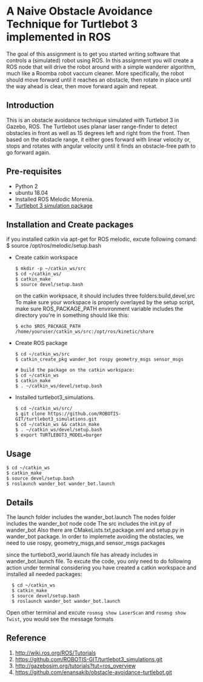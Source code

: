   # A Naive Obstacle Avoidance Technique for Turtlebot 3 implemented in ROS
The goal of this assignment is to get you started writing software that controls a (simulated) robot using ROS.
In this assignment you will create a ROS node that will drive the robot around with a simple wanderer algorithm, much like a Roomba robot vaccum cleaner. More specifically, the robot should move forward until it reaches an obstacle, then rotate in place until the way ahead is clear, then move forward again and repeat. 

## Introduction 
This is an obstacle avoidance technique simulated with Turtlebot 3 in Gazebo, ROS. The Turtlebot uses planar laser range-finder to detect obstacles in front as well as 15 degrees left and right from the front. Then based on the obstacle range, it either goes forward with linear velocity or, stops and rotates with angular velocity until it finds an obstacle-free path to go forward again.

## Pre-requisites
- Python 2
- ubuntu 18.04
- Installed ROS Melodic Morenia.
- [Turtlebot 3 simulation package](https://github.com/ROBOTIS-GIT/turtlebot3_simulations.git)

## Installation and Create packages
if you installed catkin via apt-get for ROS melodic, excute following comand:
$ source /opt/ros/melodic/setup.bash

- Create catkin workspace
  ```
  $ mkdir -p ~/catkin_ws/src
  $ cd ~/catkin_ws/
  $ catkin_make
  $ source devel/setup.bash
  ```
  on the catkin workpsace, it should includes three folders:build,devel,src
  To make sure your workspace is properly overlayed by the setup script, make sure ROS_PACKAGE_PATH environment variable includes the directory you're in
  something should like this:
  ```
  $ echo $ROS_PACKAGE_PATH
  /home/youruser/catkin_ws/src:/opt/ros/kinetic/share
  ```
- Create ROS package
  ```
  $ cd ~/catkin_ws/src
  $ catkin_create_pkg wander_bot rospy geometry_msgs sensor_msgs
  
  # build the package on the catkin workspace:
  $ cd ~/catkin_ws
  $ catkin_make
  $ . ~/catkin_ws/devel/setup.bash
  ```
- Installed turtlebot3_simulations.
  ```
  $ cd ~/catkin_ws/src/
  $ git clone https://github.com/ROBOTIS-GIT/turtlebot3_simulations.git
  $ cd ~/catkin_ws && catkin_make
  $ . ~/catkin_ws/devel/setup.bash
  $ export TURTLEBOT3_MODEL=burger
  ```

## Usage
  ```
  $ cd ~/catkin_ws
  $ catkin_make
  $ source devel/setup.bash
  $ roslaunch wander_bot wander_bot.launch
  ```


## Details
The launch folder includes the wander_bot.launch
The nodes folder includes the wander_bot node code
The src includes the init.py of wander_bot
Also there are CMakeLists.txt,package.xml and setup.py in wander_bot package.
In order to implemete avoiding the obstacles, we need to use rospy, geometry_msgs,and sensor_msgs packages

since the turtlebot3_world.launch file has already includes in wander_bot.launch file. To excute the code, you only need to do following action under terminal considering you have created a catkin workspace and installed all needed packages:
```
  $ cd ~/catkin_ws
  $ catkin_make
  $ source devel/setup.bash
  $ roslaunch wander_bot wander_bot.launch
  ```
Open other terminal and excute `rosmsg show LaserScan` and `rosmsg show Twist`, you would see the message formats

## Reference
1. http://wiki.ros.org/ROS/Tutorials
2. https://github.com/ROBOTIS-GIT/turtlebot3_simulations.git
3. http://gazebosim.org/tutorials?tut=ros_overview
4. https://github.com/enansakib/obstacle-avoidance-turtlebot.git
